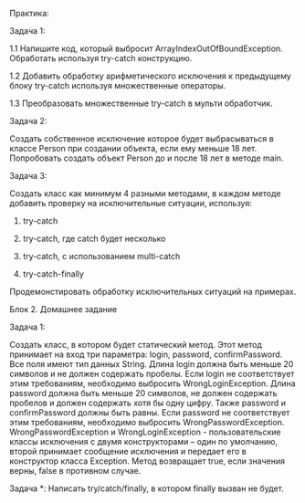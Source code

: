 Практика:

Задача 1:

1.1 Напишите код, который выбросит ArrayIndexOutOfBoundException. Обработать используя try-catch конструкцию.

1.2 Добавить обработку арифметического исключения к предыдущему блоку try-catch используя множественные операторы.

1.3 Преобразовать множественные try-catch в мульти обработчик.

Задача 2:

Создать собственное исключение которое будет выбрасываться в классе Person при создании объекта, если ему меньше 18 лет.
Попробовать создать объект Person до и после 18 лет в методе main.

Задача 3:

Создать класс как минимум 4 разными методами, в каждом методе добавить проверку на исключительные ситуации, используя:

1. try-catch

2. try-catch, где catch будет несколько

3. try-catch, с использованием multi-catch

4. try-catch-finally

Продемонстировать обработку исключительных ситуаций на примерах.

Блок 2. Домашнее задание

Задача 1:

Создать класс, в котором будет статический метод. Этот метод принимает на вход три 
параметра: login, password, confirmPassword. Все поля имеют тип данных String. Длина
login должна быть меньше 20 символов и не должен содержать пробелы. Если login не
соответствует этим требованиям, необходимо выбросить WrongLoginException. Длина
password должна быть меньше 20 символов, не должен содержать пробелов и должен
содержать хотя бы одну цифру. Также password и confirmPassword должны быть равны.
Если password не соответствует этим требованиям, необходимо выбросить
WrongPasswordException. WrongPasswordException и WrongLoginException -
пользовательские классы исключения с двумя конструкторами – один по умолчанию,
второй принимает сообщение исключения и передает его в конструктор класса Exception.
Метод возвращает true, если значения верны, false в противном случае.

Задача *:
Написать try/catch/finally, в котором finally вызван не будет.
